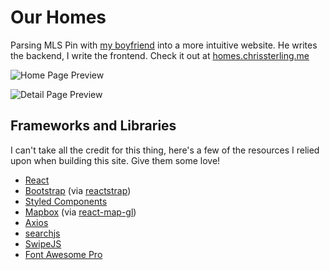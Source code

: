 # Our Homes
Parsing MLS Pin with [my boyfriend](http://chrissterling.me) into a more intuitive website. He writes the backend, I write the frontend. Check it out at [homes.chrissterling.me](https://homes.chrissterling.me)

![Home Page Preview](https://i.imgur.com/YoBsvSc.png)

![Detail Page Preview](https://i.imgur.com/ezdgzJq.png)

## Frameworks and Libraries
I can't take all the credit for this thing, here's a few of the resources I relied upon when building this site. Give them some love!
* [React](https://github.com/facebook/react/)
* [Bootstrap](https://github.com/twbs/bootstrap) (via [reactstrap](https://github.com/reactstrap/reactstrap))
* [Styled Components](https://github.com/styled-components/styled-components)
* [Mapbox](https://www.mapbox.com/) (via [react-map-gl](https://github.com/uber/react-map-gl))
* [Axios](https://github.com/axios/axios)
* [searchjs](https://github.com/deitch/searchjs)
* [SwipeJS](https://github.com/voronianski/react-swipe)
* [Font Awesome Pro](https://fontawesome.com/) 